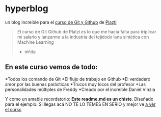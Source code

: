 # hyperblog
un blog increible para el [curso de Git y Github](https://platzi.com/clases/git-github/ "curso de Git y Github") de [Plazti](https://platzi.com/ "Platzi")
>El curso de Git Github de Platzi es lo que me hacia falta para triplicar mi salario y lanzarme a la industria del tejidode lana sintética con Machine Learning
> - niñita

## En este curso vemos de todo:
*Todos los comando de Git
*El flujo de trabajo en Github
*El verdadero amor por las buenas parácticas
*Trucos muy locos del profesor
*Las personalidades múltiples de Freddy
*Creado por el increible Daniel Vinzia

Y como un amable recordatorio: **Este readme.md es un chiste**. Diseñado para el ejemplo. Si llegas acá NO TE LO TEMES EN SERIO y mejor ve [a ver el curso](https://platzi.com/clases/git-github/ "a ver el curso")